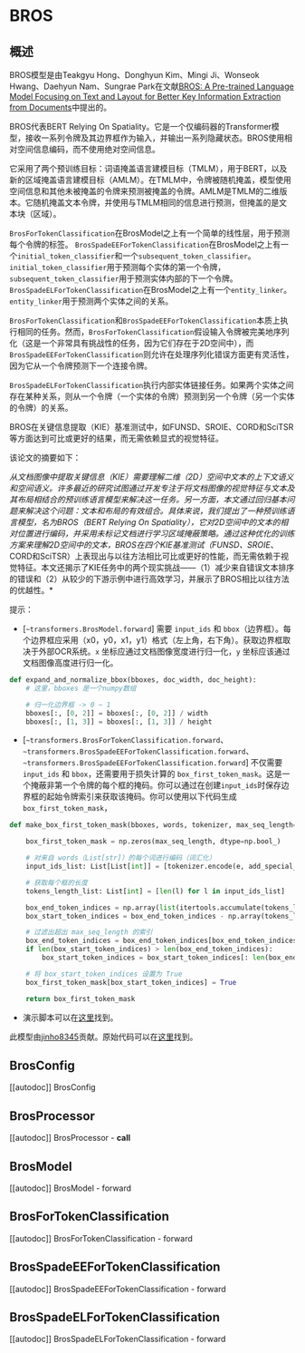 <!--版权所有2023年HuggingFace团队。保留所有权利。

根据Apache许可证版本2.0（“许可证”），除非符合许可证，
否则不得使用此文件。你可以在下面的链接地址获取许可证的副本：

http://www.apache.org/licenses/LICENSE-2.0

除非适用法律要求或书面同意，基于许可证的软件是按照“原样”分发的，
不附带任何明示或暗示的担保或条件。详细了解许可证中的权限和限制。-->

# BROS

## 概述

BROS模型是由Teakgyu Hong、Donghyun Kim、Mingi Ji、Wonseok Hwang、Daehyun Nam、Sungrae Park在文献[BROS: A Pre-trained Language Model Focusing on Text and Layout for Better Key Information Extraction from Documents](https://arxiv.org/abs/2108.04539)中提出的。 

BROS代表BERT Relying On Spatiality。它是一个仅编码器的Transformer模型，接收一系列令牌及其边界框作为输入，并输出一系列隐藏状态。BROS使用相对空间信息编码，而不使用绝对空间信息。

它采用了两个预训练目标：词语掩盖语言建模目标（TMLM），用于BERT，以及新的区域掩盖语言建模目标（AMLM）。在TMLM中，令牌被随机掩盖，模型使用空间信息和其他未被掩盖的令牌来预测被掩盖的令牌。AMLM是TMLM的二维版本。它随机掩盖文本令牌，并使用与TMLM相同的信息进行预测，但掩盖的是文本块（区域）。

`BrosForTokenClassification`在BrosModel之上有一个简单的线性层，用于预测每个令牌的标签。
`BrosSpadeEEForTokenClassification`在BrosModel之上有一个`initial_token_classifier`和一个`subsequent_token_classifier`。`initial_token_classifier`用于预测每个实体的第一个令牌，`subsequent_token_classifier`用于预测实体内部的下一个令牌。`BrosSpadeELForTokenClassification`在BrosModel之上有一个`entity_linker`。`entity_linker`用于预测两个实体之间的关系。

`BrosForTokenClassification`和`BrosSpadeEEForTokenClassification`本质上执行相同的任务。然而，`BrosForTokenClassification`假设输入令牌被完美地序列化（这是一个非常具有挑战性的任务，因为它们存在于2D空间中），而`BrosSpadeEEForTokenClassification`则允许在处理序列化错误方面更有灵活性，因为它从一个令牌预测下一个连接令牌。

`BrosSpadeELForTokenClassification`执行内部实体链接任务。如果两个实体之间存在某种关系，则从一个令牌（一个实体的令牌）预测到另一个令牌（另一个实体的令牌）的关系。

BROS在关键信息提取（KIE）基准测试中，如FUNSD、SROIE、CORD和SciTSR等方面达到可比或更好的结果，而无需依赖显式的视觉特征。

该论文的摘要如下：

*从文档图像中提取关键信息（KIE）需要理解二维（2D）空间中文本的上下文语义和空间语义。许多最近的研究试图通过开发专注于将文档图像的视觉特征与文本及其布局相结合的预训练语言模型来解决这一任务。另一方面，本文通过回归基本问题来解决这个问题：文本和布局的有效组合。具体来说，我们提出了一种预训练语言模型，名为BROS（BERT Relying On Spatiality），它对2D空间中的文本的相对位置进行编码，并采用未标记文档进行学习区域掩蔽策略。通过这种优化的训练方案来理解2D空间中的文本，BROS在四个KIE基准测试（FUNSD、SROIE*、CORD和SciTSR）上表现出与以往方法相比可比或更好的性能，而无需依赖于视觉特征。本文还揭示了KIE任务中的两个现实挑战——（1）减少来自错误文本排序的错误和（2）从较少的下游示例中进行高效学习，并展示了BROS相比以往方法的优越性。*

提示：

- [`~transformers.BrosModel.forward`] 需要 `input_ids` 和 `bbox`（边界框）。每个边界框应采用（x0，y0，x1，y1）格式（左上角，右下角）。获取边界框取决于外部OCR系统。`x` 坐标应通过文档图像宽度进行归一化，`y` 坐标应该通过文档图像高度进行归一化。

```python
def expand_and_normalize_bbox(bboxes, doc_width, doc_height):
    # 这里，bboxes 是一个numpy数组

    # 归一化边界框 -> 0 ~ 1
    bboxes[:, [0, 2]] = bboxes[:, [0, 2]] / width
    bboxes[:, [1, 3]] = bboxes[:, [1, 3]] / height
```

- [`~transformers.BrosForTokenClassification.forward`、`~transformers.BrosSpadeEEForTokenClassification.forward`、`~transformers.BrosSpadeEEForTokenClassification.forward`] 不仅需要 `input_ids` 和 `bbox`，还需要用于损失计算的 `box_first_token_mask`。这是一个掩蔽非第一个令牌的每个框的掩码。你可以通过在创建`input_ids`时保存边界框的起始令牌索引来获取该掩码。你可以使用以下代码生成`box_first_token_mask`，
    
```python
def make_box_first_token_mask(bboxes, words, tokenizer, max_seq_length=512):

    box_first_token_mask = np.zeros(max_seq_length, dtype=np.bool_)

    # 对来自 words（List[str]）的每个词进行编码（词汇化）
    input_ids_list: List[List[int]] = [tokenizer.encode(e, add_special_tokens=False) for e in words]

    # 获取每个框的长度
    tokens_length_list: List[int] = [len(l) for l in input_ids_list]

    box_end_token_indices = np.array(list(itertools.accumulate(tokens_length_list)))
    box_start_token_indices = box_end_token_indices - np.array(tokens_length_list)

    # 过滤出超出 max_seq_length 的索引
    box_end_token_indices = box_end_token_indices[box_end_token_indices < max_seq_length - 1]
    if len(box_start_token_indices) > len(box_end_token_indices):
        box_start_token_indices = box_start_token_indices[: len(box_end_token_indices)]

    # 将 box_start_token_indices 设置为 True
    box_first_token_mask[box_start_token_indices] = True

    return box_first_token_mask

```

- 演示脚本可以在[这里](https://github.com/clovaai/bros)找到。

此模型由[jinho8345](https://huggingface.co/jinho8345)贡献。原始代码可以在[这里](https://github.com/clovaai/bros)找到。

## BrosConfig

[[autodoc]] BrosConfig

## BrosProcessor

[[autodoc]] BrosProcessor
    - __call__

## BrosModel

[[autodoc]] BrosModel
    - forward


## BrosForTokenClassification

[[autodoc]] BrosForTokenClassification
    - forward


## BrosSpadeEEForTokenClassification

[[autodoc]] BrosSpadeEEForTokenClassification
    - forward


## BrosSpadeELForTokenClassification

[[autodoc]] BrosSpadeELForTokenClassification
    - forward